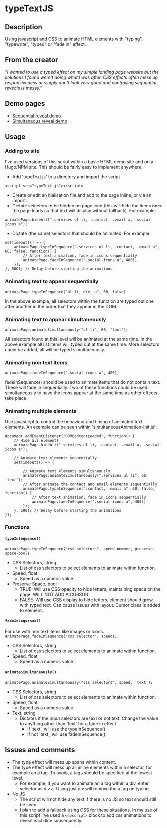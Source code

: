 # typeTextJS
## Description
Using javascript and CSS to animate HTML elements with "typing", "typewrite", "typed" or "fade in" effect.

## From the creator
*"I wanted to use a typed effect on my simple landing page website but the solutions I found were't doing what I was after. CSS effects often mess up responsiveness or simply don't look very good and controlling sequential reveals is messy."*

## Demo pages
- [Sequential reveal demo](https://66e98e4ae41dee00084fbaa2--typetextjs.netlify.app/sequential-demo)
- [Simultaneous reveal demo](file:///Users/george/gitProjects/typeTextJS/demo/simultaneous-demo.html)

## Usage
### Adding to site
I've used versions of this script within a basic HTML demo site and on a Hugo/NPM site. This should be fairly easy to implement anywhere.
- Add 'typeText.js' to a directory and import the script

`<script src="typeText.js"></script>`
- Create or edit an itialisation file and add to the page inline, or via an import.
- Dictate selectors to be hidden on page load (this will hide the items once the page loads so that text will display without fallback). For example:

`animatePage.hideAll(".services ul li, .contact, .email a, .social-icons a");`
- Dictate (the same) selectors that should be animated. For example:
```
setTimeout(() => {
    animatePage.typeInSequence(".services ul li, .contact, .email a", 60, false, function() {
        // After text animation, fade in icons sequentially
        animatePage.fadeInSequence(".social-icons a", 400);
    });
}, 500); // Delay before starting the animations
```
### Animating text to appear sequentially
`animatePage.typeInSequence("ul li, div, a", 60, false)`

In the above example, all selectors within the function are typed out one after another in the order that they appear in the DOM.

### Animating text to appear simultaneously
`animatePage.animateSimultaneously("ul li", 60, 'text');`

All selectors found at this level will be animated at the same time. In the above example all list items will typed out at the same time. More selectors could be added, all will be typed simultaneously.

### Animating non text items
`animatePage.fadeInSequence(".social-icons a", 400);`

fadeInSequence() should be used to animate items that do not contain text. These will fade in sequentially. Two of these functions could be used simultaneously to have the icons appear at the same time as other effects take place.

### Animating multiple elements
Use javascript to control the behaviour and timing of animated text elements. An example can be seen within 'simultaneousAnimation-init.js':
```
document.addEventListener("DOMContentLoaded", function() {
    // Hide all elements
    animatePage.hideAll(".services ul li, .contact, .email a, .social-icons a");

    // Animate text elements sequentially
    setTimeout(() => {

        // Animate text elements simultaneously
        animatePage.animateSimultaneously(".services ul li", 60, 'text');
        // After animate the contact and email elements sequentially
        animatePage.typeInSequence(".contact, .email a", 60, false, function() {
            // After text animation, fade in icons sequentially
            animatePage.fadeInSequence(".social-icons a", 400);
        });
    }, 500); // Delay before starting the animations
});
```
### Functions
#### `typeInSequence()`
`animatePage.typeInSequence("css selectors", speed-number, preserve-space-bool)`

- CSS Selectors, string
    - List of css selectors to select elements to animate within function.
- Speed, float
    - Speed as a numeric value
- Preserve Space, bool
    - TRUE: Will use CSS opacity to hide letters, maintaining space on the page. WILL NOT ADD A CURSOR
    - FALSE: Will use CSS display to hide letters, element should grow with typed text. Can cause issues with layout. Cursor class is added to element.

#### `fadeInSequence()`
For use with non text items like images or icons.
`animatePage.fadeInSequence("css selector", speed);`

- CSS Selectors, string
    - List of css selectors to select elements to animate within function.
- Speed, float
    - Speed as a numeric value

#### `animateSimultaneously()`
`animatePage.animateSimultaneously("css selectors", speed, 'text');`

- CSS Selectors, string
    - List of css selectors to select elements to animate within function.
- Speed, float
    - Speed as a numeric value
- Text, string
    - Dictates if the input selectors are text or not text. Change the value to anything other than 'text' for a fade in effect.
        - If 'text', will use the typeInSequence() 
        - If not 'text', will use fadeInSequence()

## Issues and comments
- The type effect will mess up spans within content. 
- The type effect will mess up all inline elements within a selector, for example an a tag. To avoid, a tags should be specified at the lowest level.
    - For example, if you want to animate an a tag within a div, enter selector as div a. Using just div will remove the a tag on typing.
- No JS
    - The script will not hide any text if there is no JS so text should still be seen.
    - I plan to add a fallback using CSS for these situations. In my use of this script I've used a `<noscript>` block to add css animations to reveal each line subsequently.